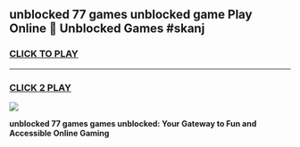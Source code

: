 
## unblocked 77 games unblocked game Play Online 👋 Unblocked Games #skanj
<h3>
<a href="https://premium.freeplayer.one?title=unblocked_77_games&ref=21F">CLICK TO PLAY</a></h3>
<hr>

<h3>
<a href="https://premium.freeplayer.one?title=unblocked_77_games&ref=21F">CLICK 2 PLAY</a>
  
</h3>

<a href="https://premium.freeplayer.one?title=unblocked_77_games&ref=21F/"><img src="https://clearcache.store/games.png"></a>


**unblocked 77 games games unblocked: Your Gateway to Fun and Accessible Online Gaming**
